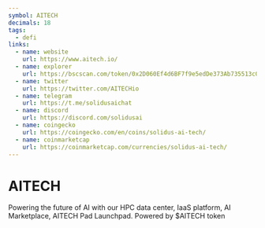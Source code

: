 ```yaml
---
symbol: AITECH
decimals: 18
tags:
  - defi
links:
  - name: website
    url: https://www.aitech.io/
  - name: explorer
    url: https://bscscan.com/token/0x2D060Ef4d6BF7f9e5edDe373Ab735513c0e4F944
  - name: twitter
    url: https://twitter.com/AITECHio
  - name: telegram
    url: https://t.me/solidusaichat
  - name: discord
    url: https://discord.com/solidusai
  - name: coingecko
    url: https://coingecko.com/en/coins/solidus-ai-tech/
  - name: coinmarketcap
    url: https://coinmarketcap.com/currencies/solidus-ai-tech/
---
```


# AITECH

Powering the future of AI with our HPC data center, IaaS platform, AI Marketplace, AITECH Pad Launchpad. Powered by $AITECH token
